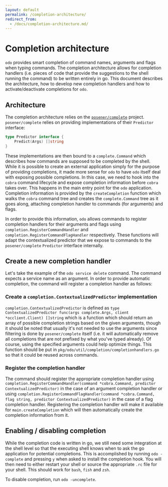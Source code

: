 ```yaml
---
layout: default
permalink: /completion-architecture/
redirect_from: 
  - /docs/completion-architecture.md/
---
```


# Completion architecture

`odo` provides smart completion of command names, arguments and flags when typing commands. The completion architecture allows
for completion handlers (i.e. pieces of code that provide the suggestions to the shell running the command) to be written 
entirely in go. This document describes the architecture, how to develop new completion handlers and how to activate/deactivate 
completions for `odo`.

## Architecture

The completion architecture relies on the [`posener/complete`](https://github.com/posener/complete) project. `posener/complete`
relies on providing implementations of their `Predictor` interface:
```go
type Predictor interface {
	Predict(Args) []string
}
```
These implementations are then bound to a `complete.Command` which describes how commands are supposed to be completed by the 
shell. While it is possible to create an external application simply for the purpose of providing completions, it made more 
sense for `odo` to have `odo` itself deal with exposing possible completions. In this case, we need to hook into the `cobra`
command lifecycle and expose completion information before `cobra` takes over. This happens in the main entry point for the 
`odo` application. Completion information is provided by the `createCompletion` function which walks the `cobra` command tree
and creates the `complete.Command` tree as it goes along, attaching completion handler to commands (for arguments) and flags.

In order to provide this information, `odo` allows commands to register completion handlers for their arguments and flags using
`completion.RegisterCommandHandler` and `completion.RegisterCommandFlagHandler` respectively. These functions will adapt the 
contextualized predictor that we expose to commands to the `posener/complete` `Predictor` interface internally.

## Create a new completion handler

Let's take the example of the `odo service delete` command. The command expects a service name as an argument. In order to 
provide automatic completion, the command will register a completion handler as follows:

### Create a `completion.ContextualizedPredictor` implementation

`completion.ContextualizedPredictor` is defined as 
`type ContextualizedPredictor func(args complete.Args, client *occlient.Client) []string` which is a function which should 
return an array of possible completion strings based on the given arguments, though it should be noted that usually it's not
needed to use the arguments since filtering is done by `posener/complete` itself (i.e. it will automatically remove all 
completions that are not prefixed by what you've typed already). Of course, using the specified arguments could help optimize
things. This function should be put in `pkg/odo/util/completion/completionhandlers.go` so that it could be reused across 
commands.

### Register the completion handler

The command should register the appropriate completion handler using 
`completion.RegisterCommandHandler(command *cobra.Command, predictor ContextualizedPredictor)` in the case of an 
argument completion handler or using 
`completion.RegisterCommandFlagHandler(command *cobra.Command, flag string, predictor ContextualizedPredictor)` in the case of
a flag completion handler. Registering the completion handler will make it available for `main.createCompletion` which will 
then automatically create the completion information from it.

## Enabling / disabling completion

While the completion code is written in go, we still need some integration at the shell level so that the executing shell knows
when to ask the go application for potential completions. This is accomplished by running `odo -complete` and pressing `y` when 
asked to install the completion hook. You will then need to either restart your shell or source the appropriate `.rc` file for 
your shell. This should work for `bash`, `fish` and `zsh`.

To disable completion, run `odo -uncomplete`.
